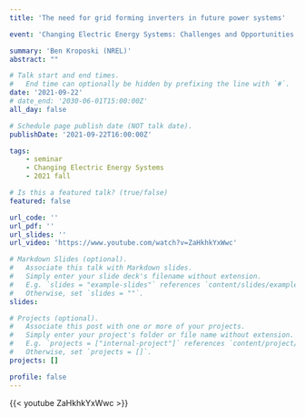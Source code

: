 ```yaml
---
title: 'The need for grid forming inverters in future power systems'

event: 'Changing Electric Energy Systems: Challenges and Opportunities'

summary: 'Ben Kroposki (NREL)'
abstract: ""

# Talk start and end times.
#   End time can optionally be hidden by prefixing the line with `#`.
date: '2021-09-22'
# date_end: '2030-06-01T15:00:00Z'
all_day: false

# Schedule page publish date (NOT talk date).
publishDate: '2021-09-22T16:00:00Z'

tags:
    - seminar
    - Changing Electric Energy Systems
    - 2021 fall

# Is this a featured talk? (true/false)
featured: false

url_code: ''
url_pdf: ''
url_slides: ''
url_video: 'https://www.youtube.com/watch?v=ZaHkhkYxWwc'

# Markdown Slides (optional).
#   Associate this talk with Markdown slides.
#   Simply enter your slide deck's filename without extension.
#   E.g. `slides = "example-slides"` references `content/slides/example-slides.md`.
#   Otherwise, set `slides = ""`.
slides:

# Projects (optional).
#   Associate this post with one or more of your projects.
#   Simply enter your project's folder or file name without extension.
#   E.g. `projects = ["internal-project"]` references `content/project/deep-learning/index.md`.
#   Otherwise, set `projects = []`.
projects: []

profile: false
---
```


{{< youtube ZaHkhkYxWwc >}}

<br>
